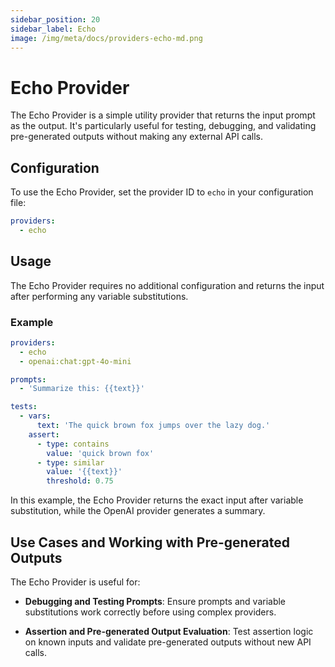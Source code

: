 ```yaml
---
sidebar_position: 20
sidebar_label: Echo
image: /img/meta/docs/providers-echo-md.png
---
```


# Echo Provider

The Echo Provider is a simple utility provider that returns the input prompt as the output. It's particularly useful for testing, debugging, and validating pre-generated outputs without making any external API calls.

## Configuration

To use the Echo Provider, set the provider ID to `echo` in your configuration file:

```yaml
providers:
  - echo
```

## Usage

The Echo Provider requires no additional configuration and returns the input after performing any variable substitutions.

### Example

```yaml
providers:
  - echo
  - openai:chat:gpt-4o-mini

prompts:
  - 'Summarize this: {{text}}'

tests:
  - vars:
      text: 'The quick brown fox jumps over the lazy dog.'
    assert:
      - type: contains
        value: 'quick brown fox'
      - type: similar
        value: '{{text}}'
        threshold: 0.75
```

In this example, the Echo Provider returns the exact input after variable substitution, while the OpenAI provider generates a summary.

## Use Cases and Working with Pre-generated Outputs

The Echo Provider is useful for:

- **Debugging and Testing Prompts**: Ensure prompts and variable substitutions work correctly before using complex providers.

- **Assertion and Pre-generated Output Evaluation**: Test assertion logic on known inputs and validate pre-generated outputs without new API calls.
